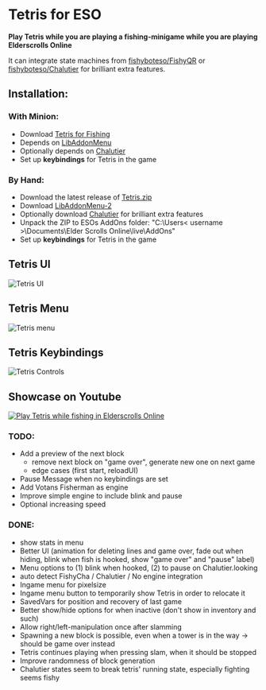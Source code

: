 # Tetris for ESO
  
**Play Tetris while you are playing a fishing-minigame while you are playing Elderscrolls Online**  
  
It can integrate state machines from [fishyboteso/FishyQR](https://github.com/fishyboteso/FishyQR) or [fishyboteso/Chalutier](https://github.com/fishyboteso/Chalutier) for brilliant extra features.
  
## Installation:
### With Minion:
- Download [Tetris for Fishing](https://www.esoui.com/downloads/info3314-TetrisforFishing.html)
- Depends on [LibAddonMenu](https://www.esoui.com/downloads/info7-LibAddonMenu.html)
- Optionally depends on [Chalutier](https://www.esoui.com/downloads/info2934-Chalutier.html)
- Set up **keybindings** for Tetris in the game

### By Hand:
- Download the latest release of [Tetris.zip](https://github.com/fishyboteso/Tetris/releases)
- Download [LibAddonMenu-2](https://www.esoui.com/downloads/info7-LibAddonMenu.html)
- Optionally download [Chalutier](https://www.esoui.com/downloads/info2934-Chalutier.html) for brilliant extra features
- Unpack the ZIP to ESOs AddOns folder: "C:\Users< username >\Documents\Elder Scrolls Online\live\AddOns"
- Set up **keybindings** for Tetris in the game
  
## Tetris UI
![Tetris UI](https://user-images.githubusercontent.com/1882648/155900436-f03e868b-24eb-4d86-a2ee-7af97fbc06fb.png)  
  
## Tetris Menu
![Tetris menu](https://user-images.githubusercontent.com/1882648/155891942-7ce959ea-8ca9-4ea4-8cf2-8ada38f67e91.png)  
  
## Tetris Keybindings
![Tetris Controls](https://user-images.githubusercontent.com/1882648/155709898-33faba93-ea3c-45ff-8464-74055959a0cb.png)  

## Showcase on Youtube
[![Play Tetris while fishing in Elderscrolls Online](https://img.youtube.com/vi/Qh1E58Fy0AQ/0.jpg)]( https://www.youtube.com/watch?v=Qh1E58Fy0AQ)

### TODO:
- Add a preview of the next block
  - remove next block on "game over", generate new one on next game
  - edge cases (first start, reloadUI)
- Pause Message when no keybindings are set
- Add Votans Fisherman as engine
- Improve simple engine to include blink and pause  
- Optional increasing speed
  
### DONE:
- show stats in menu
- Better UI (animation for deleting lines and game over, fade out when hiding, blink when fish is hooked, show "game over" and "pause" label)
- Menu options to (1) blink when hooked, (2) to pause on Chalutier.looking
- auto detect FishyCha / Chalutier / No engine integration
- Ingame menu for pixelsize
- Ingame menu button to temporarily show Tetris in order to relocate it
- SavedVars for position and recovery of last game
- Better show/hide options for when inactive (don't show in inventory and such)
- Allow right/left-manipulation once after slamming
- Spawning a new block is possible, even when a tower is in the way -> should be game over instead
- Tetris continues playing when pressing slam, when it should be stopped
- Improve randomness of block generation
- Chalutier states seem to break tetris' running state, especially fighting seems fishy  
